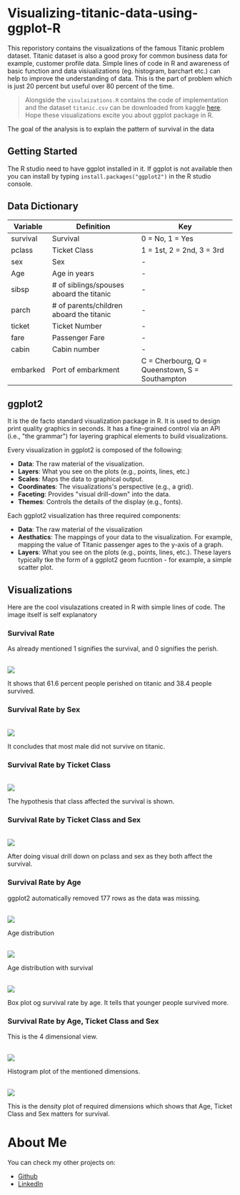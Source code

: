 # Visualizing-titanic-data-using-ggplot-R
This reporistory contains the visualizations of the famous Titanic problem dataset. Titanic dataset is also a good proxy for common business data for example, customer profile data. Simple lines of code in R and awareness of basic function and data visiualizations (eg. histogram, barchart etc.) can help to improve the understanding of data. This is the part of problem which is just 20 percent but useful over 80 percent of the time. 
> Alongside the ```visulaizations.R``` contains the code of implementation and the dataset ```titanic.csv``` can be downloaded from kaggle [here](https://www.kaggle.com/c/titanic/data). Hope these visualizations excite you about ggplot package in R.

The goal of the analysis is to explain the pattern of survival in the data


## Getting Started
The R studio need to have ggplot installed in it. If ggplot is not available then you can install by typing ```install.packages("ggplot2")``` in the R studio console. 

## Data Dictionary


| Variable  | Definition | Key |
| ------------- | ------------- | ------------- |
| survival  | Survival  | 0 = No, 1 = Yes  |
| pclass  | Ticket Class  | 1 = 1st, 2 = 2nd, 3 = 3rd  |
| sex  | Sex  | -  |
| Age  | Age in years  | -  |
| sibsp  | # of siblings/spouses aboard the titanic | -  |
| parch  | # of parents/children aboard the titanic | -  |
| ticket  | Ticket Number | -  |
| fare  | Passenger Fare | -  |
| cabin  | Cabin number | -  |
| embarked  | Port of embarkment | C = Cherbourg, Q = Queenstown, S = Southampton  |

## ggplot2
It is the de facto standard visualization package in R. It is used to design print quality graphics in seconds. It has a fine-grained control via an API (i.e., "the grammar") for layering graphical elements to build visualizations. 

Every visualization in ggplot2 is composed of the following:

* <b>Data</b>: The raw material of the visualization.
* <b>Layers</b>: What you see on the plots (e.g., points, lines, etc.)
* <b>Scales</b>: Maps the data to graphical output.
* <b>Coordinates</b>: The visualizations's perspective (e.g., a grid).
* <b>Faceting</b>: Provides "visual drill-down" into the data.
* <b>Themes</b>: Controls the details of the display (e.g., fonts).

Each ggplot2  visualization has three required components:

* <b>Data</b>: The raw material of the visualization
* <b>Aesthatics</b>: The mappings of your data to the visualization. For example, mapping the value of Titanic passenger ages to the y-axis of a graph.
* <b>Layers</b>: What you see on the plots (e.g., points, lines, etc.). These layers typically tke the form of a ggplot2 geom fucntion - for example, a simple scatter plot.

## Visualizations

Here are the cool visulazations created in R with simple lines of code. The image itself is self explanatory

### Survival Rate

As already mentioned 1 signifies the survival, and 0 signifies the perish.

<br>
<img src ="visualizations/Survival Rate_png.png">
<br>

It shows that 61.6 percent people perished on titanic and 38.4 people survived. 

### Survival Rate by Sex

<br>
<img src ="visualizations/Survival Rate by Sex.png">
<br>

It concludes that most male did not survive on titanic.

### Survival Rate by Ticket Class

<br>
<img src ="visualizations/Survival Rate by Pclass.png.png">
<br>

The hypothesis that class affected the survival is shown.

### Survival Rate by Ticket Class and Sex

<br>
<img src ="visualizations/Survival Rate by Pclass and sex.png">
<br>

After doing visual drill down on pclass and sex as they both affect the survival.

### Survival Rate by Age

ggplot2 automatically removed 177 rows as the data was missing.

<br>
<img src ="visualizations/Titanic Age Distribution.png">
<br>

Age distribution

<br>
<img src ="visualizations/Titanic Survival Rates by Age.png">
<br>

Age distribution with survival

<br>
<img src ="visualizations/Titanic Survival Rates by Age box_plot.png.png">
<br>

Box plot og survival rate by age. It tells that younger people survived more.

### Survival Rate by Age, Ticket Class and Sex

This is the 4 dimensional view.

<br>
<img src ="visualizations/Titanic Survival Rates by Age, Pclass and Sex histogram.png">
<br>

Histogram plot of the mentioned dimensions.

<br>
<img src ="visualizations/Titanic Survival Rates by Age, Pclass and Sex.png">
<br>

This is the density plot of required dimensions which shows that Age, Ticket Class and Sex matters for survival. 

# About Me

You can check my other projects on:
* [Github](https://github.com/riturajkush)
* [LinkedIn](https://www.linkedin.com/in/rajkush/)












